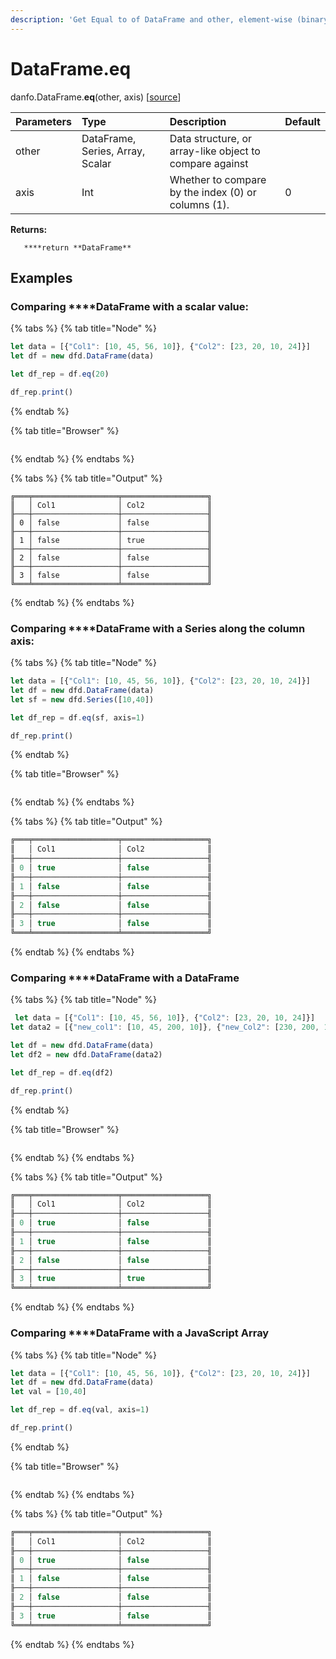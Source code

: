 ```yaml
---
description: 'Get Equal to of DataFrame and other, element-wise (binary operator eq).'
---
```


# DataFrame.eq

danfo.DataFrame.**eq**\(other, axis\) \[[source](https://github.com/opensource9ja/danfojs/blob/master/danfojs/src/core/series.js#L718)\]

| Parameters | Type | Description | Default |
| :--- | :--- | :--- | :--- |
| other | DataFrame, Series, Array, Scalar | Data structure, or array-like object to compare against |  |
| axis | Int | Whether to compare by the index \(0\) or columns \(1\). | 0 |

**Returns:**

       ****return **DataFrame**

## **Examples**

### Comparing ****DataFrame with a scalar value:

{% tabs %}
{% tab title="Node" %}
```javascript
let data = [{"Col1": [10, 45, 56, 10]}, {"Col2": [23, 20, 10, 24]}]
let df = new dfd.DataFrame(data)

let df_rep = df.eq(20)

df_rep.print()
```
{% endtab %}

{% tab title="Browser" %}
```

```
{% endtab %}
{% endtabs %}

{% tabs %}
{% tab title="Output" %}
```text
╔═══╤═══════════════════╤═══════════════════╗
║   │ Col1              │ Col2              ║
╟───┼───────────────────┼───────────────────╢
║ 0 │ false             │ false             ║
╟───┼───────────────────┼───────────────────╢
║ 1 │ false             │ true              ║
╟───┼───────────────────┼───────────────────╢
║ 2 │ false             │ false             ║
╟───┼───────────────────┼───────────────────╢
║ 3 │ false             │ false             ║
╚═══╧═══════════════════╧═══════════════════╝
```
{% endtab %}
{% endtabs %}

### Comparing ****DataFrame with a Series along the column axis:

{% tabs %}
{% tab title="Node" %}
```javascript
let data = [{"Col1": [10, 45, 56, 10]}, {"Col2": [23, 20, 10, 24]}]
let df = new dfd.DataFrame(data)
let sf = new dfd.Series([10,40])

let df_rep = df.eq(sf, axis=1)

df_rep.print()


```
{% endtab %}

{% tab title="Browser" %}
```

```
{% endtab %}
{% endtabs %}

{% tabs %}
{% tab title="Output" %}
```javascript
╔═══╤═══════════════════╤═══════════════════╗
║   │ Col1              │ Col2              ║
╟───┼───────────────────┼───────────────────╢
║ 0 │ true              │ false             ║
╟───┼───────────────────┼───────────────────╢
║ 1 │ false             │ false             ║
╟───┼───────────────────┼───────────────────╢
║ 2 │ false             │ false             ║
╟───┼───────────────────┼───────────────────╢
║ 3 │ true              │ false             ║
╚═══╧═══════════════════╧═══════════════════╝
```
{% endtab %}
{% endtabs %}

### Comparing ****DataFrame with a DataFrame

{% tabs %}
{% tab title="Node" %}
```javascript
 let data = [{"Col1": [10, 45, 56, 10]}, {"Col2": [23, 20, 10, 24]}]
let data2 = [{"new_col1": [10, 45, 200, 10]}, {"new_Col2": [230, 200, 110, 24]}]

let df = new dfd.DataFrame(data)
let df2 = new dfd.DataFrame(data2)

let df_rep = df.eq(df2)

df_rep.print()
```
{% endtab %}

{% tab title="Browser" %}
```

```
{% endtab %}
{% endtabs %}

{% tabs %}
{% tab title="Output" %}
```javascript
╔═══╤═══════════════════╤═══════════════════╗
║   │ Col1              │ Col2              ║
╟───┼───────────────────┼───────────────────╢
║ 0 │ true              │ false             ║
╟───┼───────────────────┼───────────────────╢
║ 1 │ true              │ false             ║
╟───┼───────────────────┼───────────────────╢
║ 2 │ false             │ false             ║
╟───┼───────────────────┼───────────────────╢
║ 3 │ true              │ true              ║
╚═══╧═══════════════════╧═══════════════════╝
```
{% endtab %}
{% endtabs %}

### Comparing ****DataFrame with a JavaScript Array

{% tabs %}
{% tab title="Node" %}
```javascript
let data = [{"Col1": [10, 45, 56, 10]}, {"Col2": [23, 20, 10, 24]}]
let df = new dfd.DataFrame(data)
let val = [10,40]

let df_rep = df.eq(val, axis=1)

df_rep.print()
```
{% endtab %}

{% tab title="Browser" %}
```

```
{% endtab %}
{% endtabs %}

{% tabs %}
{% tab title="Output" %}
```javascript
╔═══╤═══════════════════╤═══════════════════╗
║   │ Col1              │ Col2              ║
╟───┼───────────────────┼───────────────────╢
║ 0 │ true              │ false             ║
╟───┼───────────────────┼───────────────────╢
║ 1 │ false             │ false             ║
╟───┼───────────────────┼───────────────────╢
║ 2 │ false             │ false             ║
╟───┼───────────────────┼───────────────────╢
║ 3 │ true              │ false             ║
╚═══╧═══════════════════╧═══════════════════╝
```
{% endtab %}
{% endtabs %}

